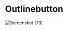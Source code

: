 # Outlinebutton

![Screenshot (73)](https://user-images.githubusercontent.com/88321261/131131640-92ffdfdc-d8c8-49a9-86d1-3206656f03c8.png)

